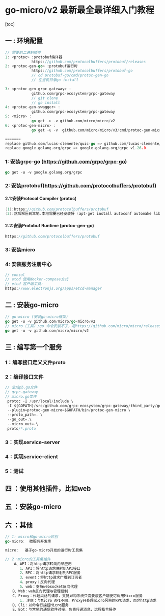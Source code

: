 # go-micro/v2  最新最全最详细入门教程
[toc]

## 一 : 环境配置
```go
// 需要的二进制插件
1: <protoc> :protobuf编译器
            https://github.com/protocolbuffers/protobuf/releases
2: <protoc-gen-go> :protobuf运行时 
            https://github.com/protocolbuffers/protobuf-go
            // cd protobuf-go/cmd/protoc-gen-go
            // 在当前目录go install

3: <protoc-gen-grpc-gateway> :
            github.com/grpc-ecosystem/grpc-gateway
            // git clone 
            // go install
4: <protoc-gen-swagger> :
            github.com/grpc-ecosystem/grpc-gateway
5: <micro> :
            go get -u -v github.com/micro/micro/v2
6: <protoc-gen-micro> :
            go get -u -v  github.com/micro/micro/v3/cmd/protoc-gen-micro@v2.9.3

=======
replace github.com/lucas-clemente/quic-go => github.com/lucas-clemente/quic-go v0.14.1
replace google.golang.org/grpc => google.golang.org/grpc v1.26.0
```
### 1: 安装grpc-go (https://github.com/grpc/grpc-go)
```go
go get -u -v google.golang.org/grpc
```
### 2: 安装protobuf(https://github.com/protocolbuffers/protobuf)

#### 2.1:安装Protocol Compiler (protoc)
```go
(1):https://github.com/protocolbuffers/protobuf
(2):然后解压到本地.本地需要已经安装好 (apt-get install autoconf automake libtool)
```

#### 2.2:安装Protobuf Runtime (protoc-gen-go)
```go
https://github.com/protocolbuffers/protobuf
```
### 3: 安装micro
### 4: 安装服务注册中心
```go
// consul
// etcd 使用docker-compose方式
// etcd 客户端工具:
https://www.electronjs.org/apps/etcd-manager
```


## 二 : 安装go-micro
```go
// go-micro (安装go-micro框架)
go get -u -v github.com/micro/go-micro/v2
// micro（工具）;go 命令安装不了，用https://github.com/micro/micro/releases安装
go get -u -v github.com/micro/micro/v2
```
## 三 : 编写第一个服务
### 1：编写接口定义文件proto


### 2：编译接口文件
```go
// 生成pb.go文件
// grpc-gateway
// micro.go文件
 protoc -I /usr/local/include \
 -I ${GOPATH}/src/github.com/grpc-ecosystem/grpc-gateway/third_party/googleapis \
 --plugin=protoc-gen-micro=$GOPATH/bin/protoc-gen-micro \
 --proto_path=. \
 --go_out=.\
 --micro_out=.\
 proto/*.proto
```
### 3：实现service-server
### 4：实现service-client
### 5：测试
## 四 ：使用其他插件，比如web
## 五 ：安装go-micro 
## 六 ：其他
```go
// 1: micro和go-micro区别
go-micro:  微服务开发库

micro:   基于go-micro开发的运行时工具集

// 2：micro的工具集组件
    A、API：将http请求转向内部应用
　　　　1、API：将http请求映射到API接口
　　　　2、RPC：将http请求映射到RPC服务
　　　　3、event：将http请求广播到订阅者
　　　　4、proxy：反向代理
　　　　5、web：支持websocket反向代理
　　B、Web：web反向代理与管理控制
　　C、Proxy：代理风格的请求，支持异构系统只需要瘦客户端便可调用Micro服务
　　　　1. 注意：与Micro API不同，Proxy只处理micro风格的RPC请求，而非http请求
　　D、Cli：以命令行操控Micro服务
　　E、Bot：与常见的通信软件对接，负责传递消息，远程指令操作
```

